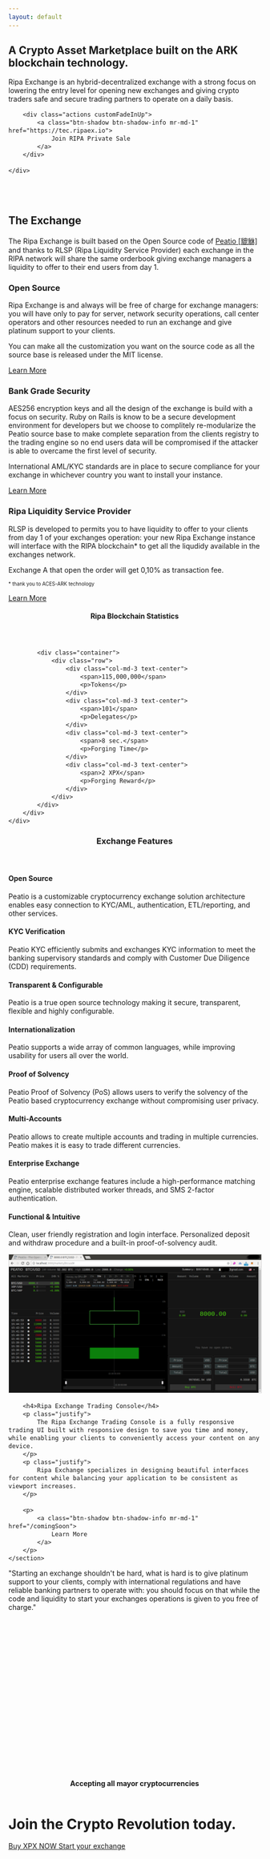 ```yaml
---
layout: default
---
```


<div class="business-hero">
    <div class="container">
        <h2 class="customFadeInUp">
            A Crypto Asset Marketplace built on the ARK blockchain technology.
        </h2>
        <p class="customFadeInUp">
            Ripa Exchange is an hybrid-decentralized exchange with a strong focus on lowering the entry level for opening new exchanges and giving crypto traders safe and secure trading partners to operate on a daily basis.
        </p>

        <div class="actions customFadeInUp">
            <a class="btn-shadow btn-shadow-info mr-md-1" href="https://tec.ripaex.io">
                Join RIPA Private Sale
            </a>
        </div>

    </div>
</div>

<div id="exchange" />

<div class="spacial-features" data-scroll style="margin: 80px auto 0; max-width: 1400px;">
    <section class="container">
        <div class="row">
            <div class="col-12">
                <div class="header">
                    <h2>The Exchange</h2>
                    <p>
                        The Ripa Exchange is built based on the Open Source code of <a href="https://www.peatio.com">Peatio [貔貅]</a> and thanks to RLSP (Ripa Liquidity Service Provider) each exchange in the RIPA network will share the same orderbook giving exchange managers a liquidity to offer to their end users from day 1.
                    </p>
                </div>
            </div>
        </div>
        <div class="row">
            <div class="col-md-4">
                <div class="feature">
                    <h3>
                        Open Source
                    </h3>
                    <p class="justify">
                        Ripa Exchange is and always will be free of charge for exchange managers: you will have only to pay for server, network security operations, call center operators and other resources needed to run an exchange and give platinum support to your clients.
                    </p>
                    <p class="justify">
                        You can make all the customization you want on the source code as all the source base is released under the MIT license.
                    </p>
                    <p class="right">
                        <a class="btn-sm btn-shadow btn-shadow-info" href="/comingSoon">
                            Learn More
                        </a>
                    </p>
                </div>
            </div>
            <div class="col-md-4">
                <div class="feature">
                    <h3>
                        Bank Grade Security
                    </h3>
                    <p class="justify">
                        AES256 encryption keys and all the design of the exchange is build with a focus on security. Ruby on Rails is know to be a secure development environment for developers but we choose to complitely re-modularize the Peatio source base to make complete separation from the clients registry to the trading engine so no end users data will be compromised if the attacker is able to overcame  the first level of security.
                    </p>
                    <p  class="justify">
                        International AML/KYC standards are in place to secure compliance for your exchange in whichever country you want to install your instance.
                    </p>
                    <p class="right">
                        <a class="btn-sm btn-shadow btn-shadow-info" href="/comingSoon">
                            Learn More
                        </a>
                    </p>
                </div>
            </div>
            <div class="col-md-4">
                <div class="feature">
                    <h3>
                        Ripa Liquidity Service Provider
                    </h3>
                    <p class="justify">
                        RLSP is developed to permits you to have liquidity to offer to your clients from day 1 of your exchanges operation: your new Ripa Exchange instance will interface with the RIPA blockchain* to get all the liqudidy available in the exchanges network.
                    </p>
                    <p class="justify">
                        Exchange A that open the order will get 0,10% as transaction fee.
                    </p>
                    <p style="font-size: 70%;">
                        * thank you to ACES-ARK technology
                    </p>
                    <p class="right">
                        <a class="btn-sm btn-shadow btn-shadow-info" href="/comingSoon">
                            Learn More
                        </a>
                    </p>
                </div>
            </div>
        </div>
    </section>

</div>


<div class="index-clients">
    <div class="container">
        <header>
            <h4>Ripa Blockchain Statistics</h4>
        </header>
        <div class="about-2-stats">

            <div class="container">
                <div class="row">
                    <div class="col-md-3 text-center">
                        <span>115,000,000</span>
                        <p>Tokens</p>
                    </div>
                    <div class="col-md-3 text-center">
                        <span>101</span>
                        <p>Delegates</p>
                    </div>
                    <div class="col-md-3 text-center">
                        <span>8 sec.</span>
                        <p>Forging Time</p>
                    </div>
                    <div class="col-md-3 text-center">
                        <span>2 XPX</span>
                        <p>Forging Reward</p>
                    </div>
                </div>
            </div>
        </div>
    </div>
</div>

<div class="index-features" data-scroll>
    <div class="container">
        <header>
            <h3>Exchange Features</h3>
        </header>
        <section class="features">
            <div class="row">
                <div class="col-md-3 feature">
                    <section class="center">
                        <p>
                            <i class="fab fa-osi fa-4x"></i>
                        </p>
                        <h4>
                            Open Source
                        </h4>
                        <p>
                            Peatio is a customizable cryptocurrency exchange solution architecture enables easy connection to KYC/AML, authentication, ETL/reporting, and other services.
                        </p>
                    </section>
                </div>
                <div class="col-md-3 feature">
                    <section class="center">
                        <p>
                            <i class="far fa-id-card fa-4x"></i>
                        </p>
                        <h4>
                            KYC Verification
                        </h4>
                        <p class="center">
                            Peatio KYC efficiently submits and exchanges KYC information to meet the banking supervisory standards and comply with Customer Due Diligence (CDD) requirements.
                        </p>
                    </section>
                </div>
                <div class="col-md-3 feature">
                    <section class="center">
                        <p>
                            <i class="fas fa-cogs fa-4x"></i>
                        </p>
                        <h4>
                            Transparent & Configurable
                        </h4>
                        <p class="center">
                            Peatio is a true open source technology making it secure, transparent, flexible and highly configurable.
                        </p>
                    </section>
                </div>
                <div class="col-md-3 feature">
                    <section class="center">
                        <p>
                            <i class="fas fa-language fa-4x"></i>
                        </p>
                        <h4>
                            Internationalization
                        </h4>
                        <p class="center">
                            Peatio supports a wide array of common languages, while improving usability for users all over the world.
                        </p>
                    </section>
                </div>
            </div>
            <div class="row">
                <div class="col-md-3 feature">
                    <section class="center">
                        <p>
                            <i class="fas fa-users fa-4x"></i>
                        </p>
                        <h4>
                            Proof of Solvency
                        </h4>
                        <p class="center">
                            Peatio Proof of Solvency (PoS) allows users to verify the solvency of the Peatio based cryptocurrency exchange without compromising user privacy.
                        </p>
                    </section>
                </div>
                <div class="col-md-3 feature">
                    <section class="center">
                        <p>
                            <i class="fas fa-suitcase fa-4x"></i>
                        </p>
                        <h4>
                            Multi-Accounts
                        </h4>
                        <p class="center">
                            Peatio allows to create multiple accounts and trading in multiple currencies. Peatio makes it is easy to trade different currencies.
                        </p>
                    </section>
                </div>
                <div class="col-md-3 feature">
                    <section class="center">
                        <p>
                            <i class="fas fa-rocket fa-4x"></i>
                        </p>
                        <h4>
                            Enterprise Exchange
                        </h4>
                        <p class="center">
                            Peatio enterprise exchange features include a high-performance matching engine, scalable distributed worker threads, and SMS 2-factor authentication.
                        </p>
                    </section>
                </div>
                <div class="col-md-3 feature">
                    <section class="center">
                        <p>
                            <i class="fas fa-arrows-alt fa-4x"></i>
                        </p>
                        <h4>
                            Functional & Intuitive
                        </h4>
                        <p class="center">
                            Clean, user friendly registration and login interface. Personalized deposit and withdraw procedure and a built-in proof-of-solvency audit.
                        </p>
                    </section>
                </div>
            </div>
        </section>
    </div>
</div>


<div class="index-devices" data-scroll>
    <section class="clearfix">
        <img src="assets/images/peatioTrading.png" class="img-fluid devices"  style="border:1px solid #ddd"/>

        <h4>Ripa Exchange Trading Console</h4>
        <p class="justify">
            The Ripa Exchange Trading Console is a fully responsive trading UI built with responsive design to save you time and money, while enabling your clients to conveniently access your content on any device.
        </p>
        <p class="justify">
            Ripa Exchange specializes in designing beautiful interfaces for content while balancing your application to be consistent as viewport increases.
        </p>

        <p>
            <a class="btn-shadow btn-shadow-info mr-md-1" href="/comingSoon">
                Learn More
            </a>
        </p>
    </section>
</div>


<div class="business-single-client" style="height: 400px" data-scroll>
    <div class="quote-wrapper">
        <p>
            "Starting an exchange shouldn't be hard, what is hard is to give platinum support to your clients, comply with international regulations and have reliable banking partners to operate with: you should focus on that while the code and liquidity to start your exchanges operations is given to you free of charge."
        </p>
    </div>
</div>



<div class="agency-from-the-blog" style="display:none">
    <div class="container">
        <h3>Latest Posts</h3>
        <div class="row">
            <div class="col-md-4">
                <div class="post">
                    <a href="#" class="pic" style="background-image:url('images/unsplash/photo-1422665717225-1a37f226c92a.jpg');">
                    </a>
                    <div class="title">
                        A Future of Cryptocurrencies and Blockchains
                    </div>
                    <div class="min-read">
                        3 min read
                    </div>
                    <p>
                        What is the real world use case for ACES? The real world use case may not have arrived quite yet, but it’s fast approaching.
                    </p>
                </div>
            </div>
            <div class="col-md-4">
                <div class="post">
                    <a href="#" class="pic" style="background-image:url('images/unsplash/photo-1424873380396-9580028d74db.jpg');">
                    </a>
                    <div class="title">
                        ACES Completes ARK Authentication Listeners for ARK, Bitcoin, Ethereum, and Litecoin
                    </div>
                    <div class="min-read">
                        4 min read
                    </div>
                    <p>
                        This release is an expansion and improvement to our existing listener protocol, providing high 
                        quality features that will support a robust blockchain service ecosystem. This release also includes
                        deployment of stake-based listeners for ARK and Ethereum, which you can begin using immediately to 
                        build services. We will be deploying two additional listeners for Bitcoin and Litecoin alongside 
                        our release of services in the coming weeks.
                    </p>
                </div>
            </div>
            <div class="col-md-4">
                <div class="post">
                    <a href="#" class="pic" style="background-image:url('images/unsplash/photo-1478059425650-ca13d6d422f4.jpg');">
                    </a>
                    <div class="title">
                        Development of the ARK and Bitcoin Listeners Completed
                    </div>
                    <div class="min-read">
                        3 min read
                    </div>
                    <p>
                        The listener is the component that plugs into a blockchain (such as Bitcoin) and provides 
                        standardized API access for ARK services to receive data from a blockchain. The listener stands 
                        on its own, and does not necessarily need to be run by the same person running a service.
                    </p>
                </div>
            </div>
        </div>
    </div>
</div>


<div class="index-clients">
    <div class="container">
        <header>
            <h4>Accepting all mayor cryptocurrencies</h4>
        </header>
        <div class="row justify-content-center icons">
            <div class="col-12 col-md-3 col-lg">
                <i class="img-fluid mb-4 cc USDT" title="USDT"></i>
            </div>
            <div class="col-12 col-md-3 col-lg">
                <i class="img-fluid mb-4 cc BTC" title="BTC"></i>
            </div>
            <div class="col-12 col-md-3 col-lg">
                <i class="img-fluid mb-4 cc BCH" title="BCH"></i>
            </div>
            <div class="col-12 col-md-3 col-lg">
                <i class="img-fluid mb-4 cc ETH" title="ETH"></i>
            </div>
            <div class="col-12 col-md-3 col-lg">
                <i class="img-fluid mb-4 cc XRP" title="XRP"></i>
            </div>
            <div class="col-12 col-md-3 col-lg">
                <i class="img-fluid mb-4 cc LTC" title="LTC"></i>
            </div>
            <div class="col-12 col-md-3 col-lg">
                <i class="img-fluid mb-4 cc DOGE" title="DOGE"></i>
            </div>
            <div class="col-12 col-md-3 col-lg">
                <i class="img-fluid mb-4 cc ARK" title="ARK"></i>
            </div>
        </div>
        <div class="row justify-content-center icons">
            <div class="col-12 col-md-3 col-lg">
                <i class="img-fluid mb-4 cc STR" title="STR"></i>
            </div>
            <div class="col-12 col-md-3 col-lg">
                <i class="img-fluid mb-4 cc RISE" title="RISE"></i>
            </div>
            <div class="col-12 col-md-3 col-lg">
                <i class="img-fluid mb-4 cc LSK" title="LSK"></i>
            </div>
            <div class="col-12 col-md-3 col-lg">
                <i class="img-fluid mb-4 cc DASH" title="DASH"></i>
            </div>
            <div class="col-12 col-md-3 col-lg">
                <i class="img-fluid mb-4 cc XMR" title="XMR"></i>
            </div>
            <div class="col-12 col-md-3 col-lg">
                <i class="img-fluid mb-4 cc DGB" title="DGB"></i>
            </div>
            <div class="col-12 col-md-3 col-lg">
                <i class="img-fluid mb-4 cc STEEM" title="STEEM"></i>
            </div>
            <div class="col-12 col-md-3 col-lg">
                <i class="img-fluid mb-4 cc NEO" title="NEO"></i>
            </div>
        </div>
    </div>
</div>


<div class="row">
    <div class="col-12">
        <div class="cta text-center">
            <h1 class="cta-title title">
                Join the Crypto Revolution today.
            </h1>
            <a class="btn-shadow btn-shadow-info mr-md-1" href="https://tec.ripaex.io">
                Buy XPX NOW
            </a>
            <a class="btn-shadow btn-shadow-info mr-md-1" href="https://github.com/RipaEx/">
                Start your exchange
            </a>
        </div>
    </div>
</div>

